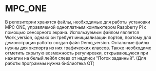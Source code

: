 # MPC_ONE
В репозитории хранятся файлы, необходимые для работы установки MPC ONE, управляемой одноплатным компьютером Raspberry Pi с помощью сенсорного экрана. Используемым файлом является Work_version, однако он требует инициализации портов, поэтому для демонстрации работы создан файл Demo_version. Остальные файлы нужны для экспорта из них графических классов.
Также необходимо отметить скрытую возможность регулировки, открывающуюся при нажатии на белый лейбл слева от надписи "Поток заданный".
(Для работы программы нужна библиотека QT)
